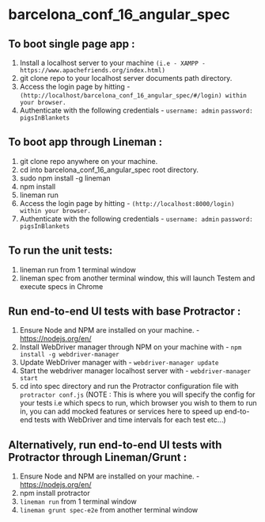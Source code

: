 # barcelona_conf_16_angular_spec

## To boot single page app :
1. Install a localhost server to your machine `(i.e - XAMPP - https://www.apachefriends.org/index.html)`
2. git clone repo to your localhost server documents path directory.
3. Access the login page by hitting - `(http://localhost/barcelona_conf_16_angular_spec/#/login) within your browser.`
4. Authenticate with the following credentials -
    `username: admin`
    `password: pigsInBlankets`

## To boot app through Lineman :
1. git clone repo anywhere on your machine.
2. cd into barcelona_conf_16_angular_spec root directory.
3. sudo npm install -g lineman
4. npm install
5. lineman run
6. Access the login page by hitting - `(http://localhost:8000/login) within your browser.`
7. Authenticate with the following credentials -
    `username: admin`
    `password: pigsInBlankets`

## To run the unit tests:
1. lineman run from 1 terminal window
2. lineman spec from another terminal window, this will launch Testem and execute specs in Chrome

## Run end-to-end UI tests with base Protractor :
1. Ensure Node and NPM are installed on your machine. - https://nodejs.org/en/
2. Install WebDriver manager through NPM on your machine with - `npm install -g webdriver-manager`
3. Update WebDriver manager with - `webdriver-manager update`
4. Start the webdriver manager localhost server with - `webdriver-manager start`
5. cd into spec directory and run the Protractor configuration file with `protractor conf.js` (NOTE : This is where you will specify the config for your tests i.e which specs to run, which browser you wish to them to run in, you can add mocked features or services here to speed up end-to-end tests with WebDriver and time intervals for each test etc...)
 
## Alternatively, run end-to-end UI tests with Protractor through Lineman/Grunt :
1. Ensure Node and NPM are installed on your machine. - https://nodejs.org/en/
2. npm install protractor
3. `lineman run` from 1 terminal window
4. `lineman grunt spec-e2e` from another terminal window

